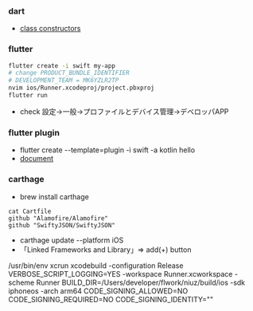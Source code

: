 ### dart 
- [class constructors](https://www.dartlang.org/guides/language/language-tour#using-constructors)

### flutter
```bash
flutter create -i swift my-app
# change PRODUCT_BUNDLE_IDENTIFIER
# DEVELOPMENT_TEAM = MK6YZLR2TP
nvim ios/Runner.xcodeproj/project.pbxproj
flutter run
```
- check 設定->一般->プロファイルとデバイス管理->デベロッパAPP

### flutter plugin
- flutter create --template=plugin -i swift -a kotlin hello
- [document](https://flutter.io/developing-packages/)

### carthage
- brew install carthage
```
cat Cartfile
github "Alamofire/Alamofire"
github "SwiftyJSON/SwiftyJSON"
```
- carthage update --platform iOS
- 「Linked Frameworks and Library」=> add(+) button

/usr/bin/env xcrun xcodebuild -configuration Release VERBOSE_SCRIPT_LOGGING=YES -workspace Runner.xcworkspace -scheme Runner BUILD_DIR=/Users/developer/flwork/niuz/build/ios -sdk iphoneos -arch arm64 CODE_SIGNING_ALLOWED=NO CODE_SIGNING_REQUIRED=NO CODE_SIGNING_IDENTITY=""
